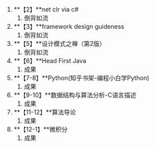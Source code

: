 1. **【2】**net clr via c#
    1. 倒背如流
1. **【3】**framework design guideness
    1. 倒背如流
1. **【5】**设计模式之禅（第2版）
    1. 倒背如流
1. **【6】**Head First Java
    1. 成果
1. **【7-8】**Python(知乎书架-编程小白学Python)
    1. 成果
1. **【9-10】**数据结构与算法分析-C语言描述
    1. 成果
1. **【11-12】**算法导论
    1. 成果
1. **【12-1】**微积分
    1. 成果